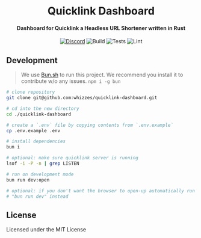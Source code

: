<div>
  <h1 align="center">Quicklink Dashboard</h1>
  <h4 align="center">
    Dashboard for Quicklink a Headless URL Shortener written in Rust
  </h4>
</div>

<div align="center">

[![Discord](https://img.shields.io/discord/1011702194925490186?color=blue&label=discord&logo=discord)](https://discord.gg/yde6mcgs2C)
![Build](https://github.com/whizzes/quicklink-dashboard/workflows/build/badge.svg)
![Tests](https://github.com/whizzes/quicklink-dashboard/workflows/test/badge.svg)
![Lint](https://github.com/whizzes/quicklink-dashboard/workflows/lint/badge.svg)

</div>

## Development

> We use [Bun.sh][1] to run this project. We recommend you install it to
> contribute w/o any issues. `npm i -g bun`

```bash
# clone repository
git clone git@github.com:whizzes/quicklink-dashboard.git

# cd into the new directory
cd ./quicklink-dashboard

# create a `.env` file by copying contents from `.env.example`
cp .env.example .env

# install dependencies
bun i

# optional: make sure quicklink server is running
lsof -i -P -n | grep LISTEN

# run on development mode
bun run dev:open

# optional: if you don't want the browser to open-up automatically run
# "bun run dev" instead
```

## License

Licensed under the MIT License

[1]: https://bun.sh
